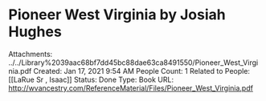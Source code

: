# Pioneer West Virginia by Josiah Hughes

Attachments: ../../Library%2039aac68bf7dd45bc88dae63ca8491550/Pioneer_West_Virginia.pdf
Created: Jan 17, 2021 9:54 AM
People Count: 1
Related to People: [[LaRue Sr , Isaac]]
Status: Done
Type: Book
URL: http://wvancestry.com/ReferenceMaterial/Files/Pioneer_West_Virginia.pdf